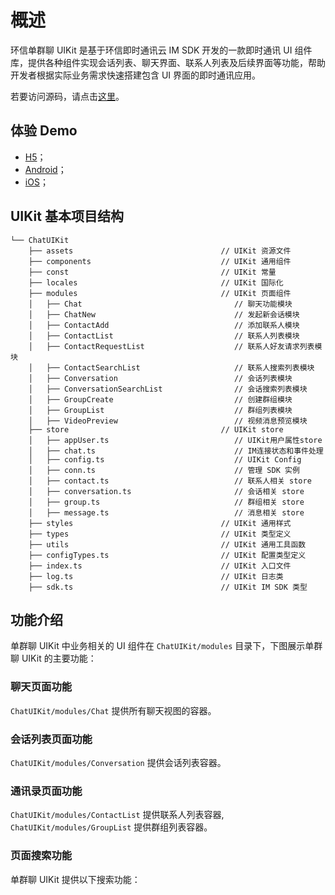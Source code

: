 # 概述

<Toc />

环信单群聊 UIKit 是基于环信即时通讯云 IM SDK 开发的一款即时通讯 UI 组件库，提供各种组件实现会话列表、聊天界面、联系人列表及后续界面等功能，帮助开发者根据实际业务需求快速搭建包含 UI 界面的即时通讯应用。

若要访问源码，请点击[这里](https://github.com/easemob/easemob-uikit-uniapp)。

## 体验 Demo

- [H5](https://uniapp-h5.easemob.com/)；
- [Android](https://www.pgyer.com/unggU6xu)；
- [iOS](https://www.pgyer.com/LvuQvWCN)；

## UIKit 基本项目结构

```
└── ChatUIKit
    ├── assets                                 // UIKit 资源文件
    ├── components                             // UIKit 通用组件
    ├── const                                  // UIKit 常量
    ├── locales                                // UIKit 国际化
    ├── modules                                // UIKit 页面组件
    │   ├── Chat                                  // 聊天功能模块
    │   ├── ChatNew                               // 发起新会话模块
    │   ├── ContactAdd                            // 添加联系人模块
    │   ├── ContactList                           // 联系人列表模块      
    │   ├── ContactRequestList                    // 联系人好友请求列表模块
    │   ├── ContactSearchList                     // 联系人搜索列表模块
    │   ├── Conversation                          // 会话列表模块
    │   ├── ConversationSearchList                // 会话搜索列表模块
    │   ├── GroupCreate                           // 创建群组模块
    │   ├── GroupList                             // 群组列表模块
    │   ├── VideoPreview                          // 视频消息预览模块
    ├── store                                  // UIKit store
    │   ├── appUser.ts                            // UIKit用户属性store
    │   ├── chat.ts                               // IM连接状态和事件处理
    │   ├── config.ts                             // UIKit Config
    │   ├── conn.ts                               // 管理 SDK 实例
    │   ├── contact.ts                            // 联系人相关 store
    │   ├── conversation.ts                       // 会话相关 store
    │   ├── group.ts                              // 群组相关 store
    │   ├── message.ts                            // 消息相关 store
    ├── styles                                 // UIKit 通用样式
    ├── types                                  // UIKit 类型定义
    ├── utils                                  // UIKit 通用工具函数
    ├── configTypes.ts                         // UIKit 配置类型定义
    ├── index.ts                               // UIKit 入口文件
    ├── log.ts                                 // UIKit 日志类
    ├── sdk.ts                                 // UIKit IM SDK 类型
```

## 功能介绍

单群聊 UIKit 中业务相关的 UI 组件在 `ChatUIKit/modules` 目录下，下图展示单群聊 UIKit 的主要功能：

<ImageGallery>
  <ImageItem src="/images/uikit/chatuikit/android/main_chat.png" title="聊天页面" />
  <ImageItem src="/images/uikit/chatuikit/android/main_conversation_list.png" title="会话列表" />
  <ImageItem src="/images/uikit/chatuikit/android/main_contact_list.png" title="通讯录" />
  <ImageItem src="/images/uikit/chatuikit/uniapp/main_chat_group.png" title="群聊" />
</ImageGallery>

### 聊天页面功能

`ChatUIKit/modules/Chat` 提供所有聊天视图的容器。

<ImageGallery :columns="3">
  <ImageItem src="/images/uikit/chatuikit/android/chat_detail.png" title="聊天页面" />
  <ImageItem src="/images/uikit/chatuikit/uniapp/message_types.png" title="发送多种类型的消息" />
  <ImageItem src="/images/uikit/chatuikit/uniapp/message_operation.png" title="消息操作" />
  <ImageItem src="/images/uikit/chatuikit/android/message_reply.png" title="消息引用" />
  <ImageItem src="/images/uikit/chatuikit/android/message_deliveryreceipt.png" title="已发送回执" />
  <ImageItem src="/images/uikit/chatuikit/android/message_readreceipt.png" title="已读回执" />
</ImageGallery>

### 会话列表页面功能

`ChatUIKit/modules/Conversation` 提供会话列表容器。

<ImageGallery>
  <ImageItem src="/images/uikit/chatuikit/uniapp/conversation_swipe_left.png" title="会话左滑操作" />
</ImageGallery>

### 通讯录页面功能

`ChatUIKit/modules/ContactList` 提供联系人列表容器, `ChatUIKit/modules/GroupList` 提供群组列表容器。

<ImageGallery>
  <ImageItem src="/images/uikit/chatuikit/android/contact list.png" title="联系人列表" />
  <ImageItem src="/images/uikit/chatuikit/android/group_list.png" title="群组列表" />
</ImageGallery>

### 页面搜索功能

单群聊 UIKit 提供以下搜索功能：

<ImageGallery>
  <ImageItem src="/images/uikit/chatuikit/android/search_conversation.png" title="搜索会话名称" />
  <ImageItem src="/images/uikit/chatuikit/android/search_contact.png" title="搜索联系人名称" />
</ImageGallery>

